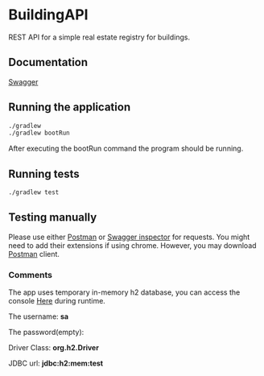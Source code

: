 # BuildingAPI

REST API for a simple real estate registry for buildings.

## Documentation

[Swagger](https://app.swaggerhub.com/apis-docs/ArminasM/ArminasBuildings/0.2)

## Running the application

```bash
./gradlew
./gradlew bootRun
```
After executing the bootRun command the program should be running.

## Running tests

```bash
./gradlew test
```

## Testing manually

Please use either [Postman](https://www.postman.com/) or [Swagger inspector](https://swagger.io/tools/swagger-inspector/) for requests.
You might need to add their extensions if using chrome. However, you may download [Postman](https://www.postman.com/) client.

### Comments

The app uses temporary in-memory h2 database, you can access the console [Here](http://localhost:8080/h2-console/login.jsp) during runtime.

The username: **sa**

The password(empty):

Driver Class: **org.h2.Driver**

JDBC url: **jdbc:h2:mem:test**

